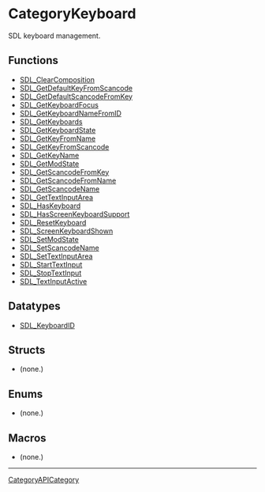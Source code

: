 # CategoryKeyboard

SDL keyboard management.

<!-- END CATEGORY DOCUMENTATION -->

## Functions

<!-- DO NOT HAND-EDIT CATEGORY LISTS, THEY ARE AUTOGENERATED AND WILL BE OVERWRITTEN, BASED ON TAGS IN INDIVIDUAL PAGE FOOTERS. EDIT THOSE INSTEAD. -->
<!-- BEGIN CATEGORY LIST: CategoryKeyboard, CategoryAPIFunction -->
- [SDL_ClearComposition](SDL_ClearComposition)
- [SDL_GetDefaultKeyFromScancode](SDL_GetDefaultKeyFromScancode)
- [SDL_GetDefaultScancodeFromKey](SDL_GetDefaultScancodeFromKey)
- [SDL_GetKeyboardFocus](SDL_GetKeyboardFocus)
- [SDL_GetKeyboardNameFromID](SDL_GetKeyboardNameFromID)
- [SDL_GetKeyboards](SDL_GetKeyboards)
- [SDL_GetKeyboardState](SDL_GetKeyboardState)
- [SDL_GetKeyFromName](SDL_GetKeyFromName)
- [SDL_GetKeyFromScancode](SDL_GetKeyFromScancode)
- [SDL_GetKeyName](SDL_GetKeyName)
- [SDL_GetModState](SDL_GetModState)
- [SDL_GetScancodeFromKey](SDL_GetScancodeFromKey)
- [SDL_GetScancodeFromName](SDL_GetScancodeFromName)
- [SDL_GetScancodeName](SDL_GetScancodeName)
- [SDL_GetTextInputArea](SDL_GetTextInputArea)
- [SDL_HasKeyboard](SDL_HasKeyboard)
- [SDL_HasScreenKeyboardSupport](SDL_HasScreenKeyboardSupport)
- [SDL_ResetKeyboard](SDL_ResetKeyboard)
- [SDL_ScreenKeyboardShown](SDL_ScreenKeyboardShown)
- [SDL_SetModState](SDL_SetModState)
- [SDL_SetScancodeName](SDL_SetScancodeName)
- [SDL_SetTextInputArea](SDL_SetTextInputArea)
- [SDL_StartTextInput](SDL_StartTextInput)
- [SDL_StopTextInput](SDL_StopTextInput)
- [SDL_TextInputActive](SDL_TextInputActive)
<!-- END CATEGORY LIST -->

## Datatypes

<!-- DO NOT HAND-EDIT CATEGORY LISTS, THEY ARE AUTOGENERATED AND WILL BE OVERWRITTEN, BASED ON TAGS IN INDIVIDUAL PAGE FOOTERS. EDIT THOSE INSTEAD. -->
<!-- BEGIN CATEGORY LIST: CategoryKeyboard, CategoryAPIDatatype -->
- [SDL_KeyboardID](SDL_KeyboardID)
<!-- END CATEGORY LIST -->

## Structs

<!-- DO NOT HAND-EDIT CATEGORY LISTS, THEY ARE AUTOGENERATED AND WILL BE OVERWRITTEN, BASED ON TAGS IN INDIVIDUAL PAGE FOOTERS. EDIT THOSE INSTEAD. -->
<!-- BEGIN CATEGORY LIST: CategoryKeyboard, CategoryAPIStruct -->
- (none.)
<!-- END CATEGORY LIST -->

## Enums

<!-- DO NOT HAND-EDIT CATEGORY LISTS, THEY ARE AUTOGENERATED AND WILL BE OVERWRITTEN, BASED ON TAGS IN INDIVIDUAL PAGE FOOTERS. EDIT THOSE INSTEAD. -->
<!-- BEGIN CATEGORY LIST: CategoryKeyboard, CategoryAPIEnum -->
- (none.)
<!-- END CATEGORY LIST -->

## Macros

<!-- DO NOT HAND-EDIT CATEGORY LISTS, THEY ARE AUTOGENERATED AND WILL BE OVERWRITTEN, BASED ON TAGS IN INDIVIDUAL PAGE FOOTERS. EDIT THOSE INSTEAD. -->
<!-- BEGIN CATEGORY LIST: CategoryKeyboard, CategoryAPIMacro -->
- (none.)
<!-- END CATEGORY LIST -->


----
[CategoryAPICategory](CategoryAPICategory)

